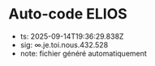 # Auto-code ELIOS
- ts: 2025-09-14T19:36:29.838Z
- sig: ∞.je.toi.nous.432.528
- note: fichier généré automatiquement